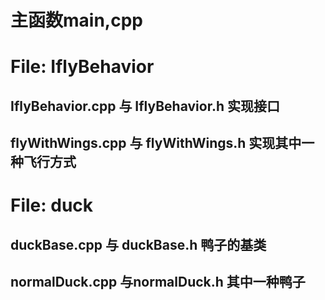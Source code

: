 # 主函数main,cpp
# File: IflyBehavior
## IflyBehavior.cpp 与 IflyBehavior.h 实现接口
## flyWithWings.cpp 与 flyWithWings.h 实现其中一种飞行方式

# File: duck
## duckBase.cpp 与 duckBase.h 鸭子的基类
## normalDuck.cpp 与normalDuck.h 其中一种鸭子
